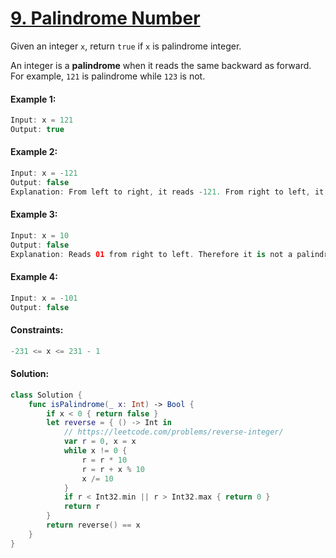 # [9. Palindrome Number](https://leetcode.com/problems/palindrome-number/)

Given an integer ```x```, return ```true``` if ```x``` is palindrome integer.

An integer is a **palindrome** when it reads the same backward as forward. For example, ```121``` is palindrome while ```123``` is not.

#### Example 1:
```swift
Input: x = 121
Output: true
```

#### Example 2:
```swift
Input: x = -121
Output: false
Explanation: From left to right, it reads -121. From right to left, it becomes 121-. Therefore it is not a palindrome.
```

#### Example 3:
```swift
Input: x = 10
Output: false
Explanation: Reads 01 from right to left. Therefore it is not a palindrome.
```

#### Example 4:
```swift
Input: x = -101
Output: false
``` 

#### Constraints:
```swift
-231 <= x <= 231 - 1
```

#### Solution:
```swift
class Solution {
    func isPalindrome(_ x: Int) -> Bool {
        if x < 0 { return false }
        let reverse = { () -> Int in
            // https://leetcode.com/problems/reverse-integer/
            var r = 0, x = x
            while x != 0 {
                r = r * 10
                r = r + x % 10
                x /= 10
            }
            if r < Int32.min || r > Int32.max { return 0 }
            return r
        }
        return reverse() == x
    }
}
```